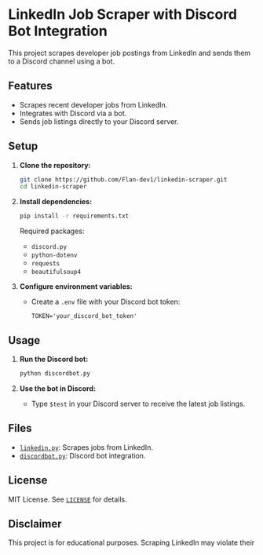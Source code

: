 # LinkedIn Job Scraper with Discord Bot Integration

This project scrapes developer job postings from LinkedIn and sends them to a Discord channel using a bot.

## Features

- Scrapes recent developer jobs from LinkedIn.
- Integrates with Discord via a bot.
- Sends job listings directly to your Discord server.

## Setup

1. **Clone the repository:**

   ```sh
   git clone https://github.com/Flan-dev1/linkedin-scraper.git
   cd linkedin-scraper
   ```

2. **Install dependencies:**

   ```sh
   pip install -r requirements.txt
   ```

   Required packages:

   - `discord.py`
   - `python-dotenv`
   - `requests`
   - `beautifulsoup4`

3. **Configure environment variables:**
   - Create a `.env` file with your Discord bot token:
     ```
     TOKEN='your_discord_bot_token'
     ```

## Usage

1. **Run the Discord bot:**

   ```sh
   python discordbot.py
   ```

2. **Use the bot in Discord:**
   - Type `$test` in your Discord server to receive the latest job listings.

## Files

- [`linkedin.py`](linkedin.py): Scrapes jobs from LinkedIn.
- [`discordbot.py`](discordbot.py): Discord bot integration.

## License

MIT License. See [`LICENSE`](LICENSE) for details.

## Disclaimer

This project is for educational purposes. Scraping LinkedIn may violate their

